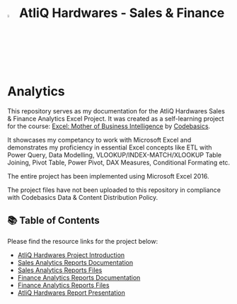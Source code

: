 # <img src="https://miro.medium.com/v2/resize:fit:1400/1*8bUjUiCWk0VhS8-lgAj0Og.png" width="4%" height="4%"> AtliQ Hardwares - Sales & Finance Analytics
This repository serves as my documentation for the AtliQ Hardwares Sales & Finance Analytics Excel Project.
It was created as a self-learning project for the course: [Excel: Mother of Business Intelligence](https://codebasics.io/courses/excel-mother-of-business-intelligence) by [Codebasics](https://codebasics.io/).

It showcases my competancy to work with Microsoft Excel and demonstrates my proficiency in essential Excel concepts like ETL with Power Query, Data Modelling, VLOOKUP/INDEX-MATCH/XLOOKUP Table Joining, Pivot Table, Power Pivot, DAX Measures, Conditional Formating etc.

The entire project has been implemented using Microsoft Excel 2016.

The project files have not been uploaded to this repository in compliance with Codebasics Data & Content Distribution Policy.

## 📚 Table of Contents
Please find the resource links for the project below:
- [AtliQ Hardwares Project Introduction](https://github.com/5ifar/Sales_and_Finance_Analytics_of_AtliQHardwares/blob/main/AtliQ%20Hardwares%20Project%20Introduction.md)
- [Sales Analytics Reports Documentation](https://github.com/5ifar/Sales_and_Finance_Analytics_of_AtliQHardwares/blob/main/Sales%20Analytics%20Reports/Sales%20Analytics%20Reports%20Documentation.md)
- [Sales Analytics Reports Files](https://github.com/5ifar/Sales_and_Finance_Analytics_of_AtliQHardwares/tree/main/Sales%20Analytics%20Reports/Sales%20Analytics%20Reports%20Files)
- [Finance Analytics Reports Documentation](https://github.com/5ifar/Sales_and_Finance_Analytics_of_AtliQHardwares/blob/main/Finance%20Analytics%20Reports/Finance%20Analytics%20Reports%20Documentation.md)
- [Finance Analytics Reports Files](https://github.com/5ifar/Sales_and_Finance_Analytics_of_AtliQHardwares/tree/main/Finance%20Analytics%20Reports/Finance%20Analytics%20Reports%20Files)
- [AtliQ Hardwares Report Presentation](https://github.com/5ifar/Sales_and_Finance_Analytics_of_AtliQHardwares/blob/main/AtliQ%20Hardwares%20Report%20Presentation.pptx)

